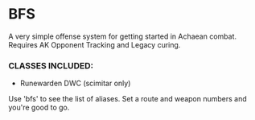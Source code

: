 # BFS
A very simple offense system for getting started in Achaean combat. Requires AK Opponent Tracking and Legacy curing.

### CLASSES INCLUDED:
- Runewarden DWC (scimitar only)

Use 'bfs' to see the list of aliases. Set a route and weapon numbers and you're good to go.
